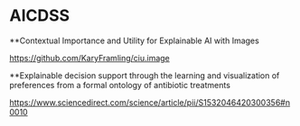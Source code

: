 # AICDSS

**Contextual Importance and Utility for Explainable AI with Images

https://github.com/KaryFramling/ciu.image

**Explainable decision support through the learning and visualization of preferences from a formal ontology of antibiotic treatments

https://www.sciencedirect.com/science/article/pii/S1532046420300356#n0010
